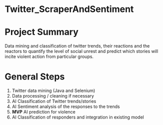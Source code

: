# Twitter_ScraperAndSentiment

# Project Summary
Data mining and classification of twitter trends, their reactions and the reactors to quantify the level of social unrest and predict which stories will incite violent action from particular groups.

# General Steps
1) Twitter data mining (Java and Selenium)
2) Data processing / cleaning if necessary
3) AI Classification of Twitter trends/stories
4) AI Sentiment analysis of the responses to the trends
5) **MVP** AI prediction for violence
6) AI Classification of responders and integration in existing model